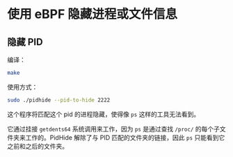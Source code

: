 # 使用 eBPF 隐藏进程或文件信息

## 隐藏 PID

编译：

```bash
make
```

使用方式：

```sh
sudo ./pidhide --pid-to-hide 2222
```

这个程序将匹配这个 pid 的进程隐藏，使得像 `ps` 这样的工具无法看到。

它通过挂接 `getdents64` 系统调用来工作，因为 `ps` 是通过查找 `/proc/` 的每个子文件夹来工作的。PidHide 解除了与 PID 匹配的文件夹的链接，因此 `ps` 只能看到它之前和之后的文件夹。
